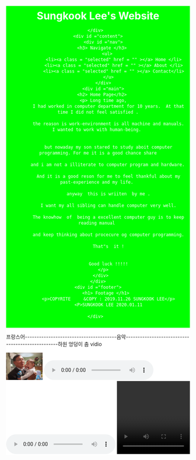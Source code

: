 

<html>

<head>
<title>lsk initial web</title>
<style>
ody {
	background-color: #FFFF00 ;
	font-family : Helvetica ,   Arial , sans-serif ;
	}
a { 
	text-decoration : none ;
	color: red ;
	}
#container {
	background-color : white ;
	width : 800 px ;
	margin-left : auto ;
	margin-right : auto ;
	}
#header {
	background-color : #00FF00 ; 
	color : white ;
	text-align : center ;
	padding : 10px ;
	}
h1, h2 ,h3 {
	margin : 0;
	}
#content {
	padding : 10px ;
	}
#nav {
	width : 180px ;
	float : left ;
	}
#nav .selected {
	font-size : bold ;
	}
#nav ul {
	list-style-type : none ;
	padding : 0 ;
	}
#main {
	width : 600px ;
	float : right ;
	}
#footer {
	clear : both ;
	background-color : blue ;
	color : #008000 ;
	text-align : right ;
	width : 400px ;
	}
	

	
	
</style>
</head>

<body>
<h2></h2>
<form>
<!--		<form method = "get">   -->
<!--			<p> 이름 : 	<input type="text" name="name"></p>
<!--			<p> 학과 : 	<input type="text" name="major"></p>
<1--						<input type="submit" value="전송">
<!--		/form>                  -->
</form>
<div id ="container">
	<div id ="header">	
	<h1> Sungkook  Lee's  Website </h1>
	
	</div>	
	<div id ="content">
		<div id ="nav">
		<h3> Navigate </h3>	
			<ul> 
				<li><a class = "selected" href = "" ></a> Home </li>
				<li><a class = "selected" href = "" ></a> About </li>
				<li><a class = "selected" href = "" ></a> Contact</li>
			</u>
		</div>
		<div id ="main">
		<h2> Home Page</h2>	
		<p> Long time ago,
			I had worked in computer department for 10 years.  At that time I did not feel satisfied .
					
			the reason is work-environment is all machine and manuals. I wanted to work with human-being. 
					
				
			but nowaday my son stared to study aboit computer programming. For me it is a good chance share
					
			and i am not a illiterate to computer program and hardware. 
					
			And it is a good reson for me to feel thankful about my past-experience and my life. 
					
			anyway  this is wriiten  by me .
					
			I want my all sibling can handle computer very well.
					
			The knowhow  of  being a excellent computer guy is to keep reading manual 
					
			and keep thinking about procecure og computer programming.
					
			That"s  it !
					
					
			Good luck !!!!!
		</p>
		</div>	
	</div>
	<div id ="footer">
			<h1> Footage </h1>	
			<p>COPYRITE     &COPY : 2019.11.26 SUNGKOOK LEE</p>
			<P>SUNGKOOK LEE 2020.01.11
	
	</div>	
</div>

<P>   </p>
	
<p>프랑스어---------------------------------------음악-------------------------------------------------하원 엉덩이 춤 vidio</P>
	
<img src = "PB190489.JPG"     width = 100px  heigt = 30px > 
<audio src="audio_file_french.mp3" controls  loop autoplay> </audio>
<audio src="music.mp3" controls  loop autoplay> </audio>
<video src="video.mp4" controls  loop autoplay width = "200" height = "200" > </video>
<p></P>
</body>
</html>
